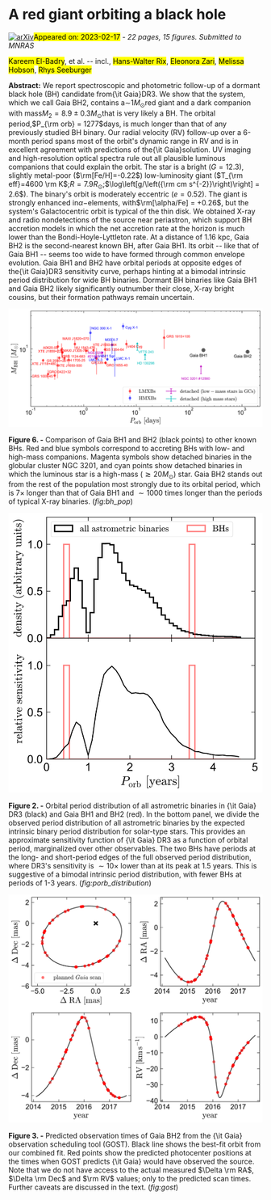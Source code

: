 <div class="macros" style="visibility:hidden;">
$\newcommand{\ensuremath}{}$
$\newcommand{\xspace}{}$
$\newcommand{\object}[1]{\texttt{#1}}$
$\newcommand{\farcs}{{.}''}$
$\newcommand{\farcm}{{.}'}$
$\newcommand{\arcsec}{''}$
$\newcommand{\arcmin}{'}$
$\newcommand{\ion}[2]{#1#2}$
$\newcommand{\textsc}[1]{\textrm{#1}}$
$\newcommand{\hl}[1]{\textrm{#1}}$
$\newcommand{\kb}[1]{[\color{teal}{KB: #1}]}$
$\newcommand{\red}[1]{\textcolor{red}{#1}}$
$\newcommand{\thebibliography}{\DeclareRobustCommand{\VAN}[3]{##3}\VANthebibliography}$
$\newcommand{\}{mn}$
$\newcommand{\}{mn}$
$\newcommand{\}{mn}$
$\newcommand{\}{mn}$
$\newcommand{\}{mn}$
$\newcommand{\}{mn}$
$\newcommand{\}{mn}$
$\newcommand{\@}{tempa}$
$\newcommand{\@}{tempa }$
$\newcommand{\@}{tempb }$
$\newcommand{\@}{tempc$
$  }$
$\newcommand{\@}{tempb }$</div>

<div class="macros" style="visibility:hidden;">
$\newcommand{$\ensuremath$}{}$
$\newcommand{$\xspace$}{}$
$\newcommand{$\object$}[1]{\texttt{#1}}$
$\newcommand{$\farcs$}{{.}''}$
$\newcommand{$\farcm$}{{.}'}$
$\newcommand{$\arcsec$}{''}$
$\newcommand{$\arcmin$}{'}$
$\newcommand{$\ion$}[2]{#1#2}$
$\newcommand{$\textsc$}[1]{\textrm{#1}}$
$\newcommand{$\hl$}[1]{\textrm{#1}}$
$\newcommand{$\kb$}[1]{[\color{teal}{KB: #1}]}$
$\newcommand{$\red$}[1]{\textcolor{red}{#1}}$
$\newcommand{$\thebibliography$}{\DeclareRobustCommand{\VAN}[3]{##3}\VANthebibliography}$
$\newcommand{\}{mn}$
$\newcommand{\}{mn}$
$\newcommand{\}{mn}$
$\newcommand{\}{mn}$
$\newcommand{\}{mn}$
$\newcommand{\}{mn}$
$\newcommand{\}{mn}$
$\newcommand{\@}{tempa}$
$\newcommand{\@}{tempa }$
$\newcommand{\@}{tempb }$
$\newcommand{\@}{tempc$
$  }$
$\newcommand{\@}{tempb }$</div>



<div id="title">

# A red giant orbiting a black hole

</div>
<div id="comments">

[![arXiv](https://img.shields.io/badge/arXiv-2302.07880-b31b1b.svg)](https://arxiv.org/abs/2302.07880)<mark>Appeared on: 2023-02-17</mark> - _22 pages, 15 figures. Submitted to MNRAS_

</div>
<div id="authors">

<mark><mark>Kareem El-Badry</mark></mark>, et al. -- incl., <mark><mark>Hans-Walter Rix</mark></mark>, <mark><mark>Eleonora Zari</mark></mark>, <mark><mark>Melissa Hobson</mark></mark>, <mark><mark>Rhys Seeburger</mark></mark>

</div>
<div id="abstract">

**Abstract:** We report spectroscopic and photometric follow-up of a dormant black hole (BH) candidate from{\it Gaia}DR3. We show that the system, which we call Gaia BH2, contains a$\sim$1$M_{\odot}$red giant and a dark companion with mass$M_2 = 8.9\pm 0.3 M_{\odot}$that is very likely a BH. The orbital period,$P_{\rm orb} = 1277$days, is much longer than that of any previously studied BH binary. Our radial velocity (RV) follow-up over a 6-month period spans most of the orbit's dynamic range in RV and is in excellent agreement with predictions of the{\it Gaia}solution. UV imaging and high-resolution optical spectra rule out all plausible luminous companions that could explain the orbit. The  star is a bright ($G=12.3$), slightly metal-poor ($\rm[Fe/H]=-0.22$) low-luminosity giant ($T_{\rm eff}=4600 \rm K$;$R = 7.9 R_{\odot}$;$\log\left[g/\left({\rm cm s^{-2}}\right)\right] = 2.6$). The binary's orbit is moderately eccentric ($e=0.52$). The giant is strongly enhanced in$\alpha-$elements, with$\rm[\alpha/Fe] = +0.26$, but the system's Galactocentric orbit is typical of the thin disk. We obtained X-ray and radio nondetections of the source near periastron, which support BH accretion models in which the net accretion rate at the horizon is much lower than the Bondi-Hoyle-Lyttleton rate. At a distance of 1.16 kpc, Gaia BH2 is the second-nearest known BH, after Gaia BH1.  Its orbit -- like that of Gaia BH1 -- seems too wide to have formed through common envelope evolution. Gaia BH1 and BH2 have orbital periods at opposite edges of the{\it Gaia}DR3 sensitivity curve, perhaps hinting at a bimodal intrinsic period distribution for wide BH binaries. Dormant BH binaries like Gaia BH1 and Gaia BH2 likely significantly outnumber their close, X-ray bright cousins, but their formation pathways remain uncertain.

</div>

<div id="div_fig1">

<img src="tmp_2302.07880/./gaia_bh2_population.png" alt="Fig6" width="100%"/>

**Figure 6. -** Comparison of Gaia BH1 and BH2 (black points) to other known BHs. Red and blue symbols correspond to accreting BHs with low- and high-mass companions. Magenta symbols show detached binaries in the globular cluster NGC 3201, and cyan points show detached binaries in which the luminous star is a high-mass ($\gtrsim 20 M_{\odot}$) star. Gaia BH2 stands out from the rest of the population most strongly due to its orbital period, which is $7\times$ longer than that of Gaia BH1 and $\sim 1000$ times longer than the periods of typical X-ray binaries. (*fig:bh_pop*)

</div>
<div id="div_fig2">

<img src="tmp_2302.07880/./gaia_bh2_porb_distribution.png" alt="Fig2" width="100%"/>

**Figure 2. -** Orbital period distribution of all astrometric binaries in {\it Gaia} DR3 (black) and Gaia BH1 and BH2 (red). In the bottom panel, we divide the observed period distribution of all astrometric binaries by the expected intrinsic binary period distribution for solar-type stars. This provides an approximate sensitivity function of {\it Gaia} DR3 as a function of orbital period, marginalized over other observables. The two BHs have periods at the long- and short-period edges of the full observed period distribution, where DR3's sensitivity is $\sim 10\times$ lower than at its peak at 1.5 years. This is suggestive of a bimodal intrinsic period distribution, with fewer BHs at periods of 1-3 years. (*fig:porb_distribution*)

</div>
<div id="div_fig3">

<img src="tmp_2302.07880/./gaia_bh2_gost.png" alt="Fig3" width="100%"/>

**Figure 3. -** Predicted observation times of Gaia BH2 from the {\it Gaia} observation scheduling tool (GOST). Black line shows the best-fit orbit from our combined fit. Red points show the predicted photocenter positions at the times when GOST predicts {\it Gaia} would have observed the source. Note that we do not have access to the actual measured $\Delta \rm RA$, $\Delta \rm Dec$ and $\rm RV$ values; only to the predicted scan times. Further caveats are discussed in the text. (*fig:gost*)

</div>